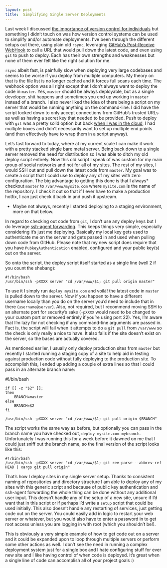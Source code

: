 ```yaml
---
layout: post
title:  Simplifying Single Server Deployments
---
```


Last week I discussed [the importance of version control for individuals](/2013/08/19/version-control-for-individuals/) but something I didn’t touch on was how version control systems can be used to simplify and/or automate deployments. I’ve been through the different setups out there, using plain old `rsync`, leveraging [GitHub’s Post-Receive WebHook](https://help.github.com/articles/post-receive-hooks) to call a URL that would pull down the latest code, and even using `git` to push to deploy. Each has their own strengths and weaknesses but none of them ever felt like the right solution for me.

`rsync` albeit fast, is painfully slow when deploying very large codebases and seems to be worse if you deploy from multiple computers. My theory on that is the file list is no longer cached and it forces full scans each time. The webhook option was all right except that I don’t always want to deploy the code in `master`. Yes, `master` should be always deployable, but as a single developer, shit happens and sometimes you end up working in `master` instead of a branch. I also never liked the idea of there being a script on my server that would be running anything on the command-line. I did have the script locked down to only accept connections from GitHub’s trusted URLs as well as having a secret key that needed to be provided. Push to deploy with `git` was a pretty solid option but back [when I was in the cloud](/2013/06/24/moving-out-of-the-cloud/), I had multiple boxes and didn’t necessarily want to set up multiple end points (and then effectively have to wrap them in a script anyway).

Let’s fast forward to today, where at my current scale I can make it work with a pretty stacked single bare metal server. Being back down to a single server removed the need for distribution so I was able to ditch my old deploy script entirely. Now this old script I speak of was custom for my main group of social networks and not for all of my sites. The rest of my sites, I would SSH out and pull down the latest code from `master`. My goal was to create a script that I could use to deploy any of my sites with zero configuration. The big advantage to getting this done is that I always* checkout `master` to `/var/www/mysite.com` where `mysite.com` is the name of the repository. I check it out so that if I ever have to make a production hotfix, I can just check it back in and push it upstream.

* Maybe not always, recently I started deploying to a staging environment, more on that below.

In regard to checking out code from `git`, I don’t use any deploy keys but I do leverage [ssh-agent forwarding](https://help.github.com/articles/using-ssh-agent-forwarding). This keeps things very simple, especially considering it’s just me deploying. Basically my local key gets used to authenticate me on the server and gets passed in and used when pulling down code from GitHub. Please note that my new script does require that you have `PubkeyAuthentication` enabled, configured and your public key(s) out on the server.

So onto the script, the deploy script itself started as a single line (well 2 if you count the shebang):

	#!/bin/bash
	/usr/bin/ssh -pXXXX server "cd /var/www/$1; git pull origin master"

To use it I simply run `deploy mysite.com` and voilà! the latest code in `master` is pulled down to the server. Now if you happen to have a different username locally than you do on the server you’d need to include that in there (`username@server`). Also, not required, but I recommend moving SSH to an alternate port for security’s sake (`-pXXXX` would need to be changed to your custom port or removed entirely if you’re using port 22). Yes, I’m aware that I’m lazy for not checking if any command-line arguments are passed in. Fact is, the script will fail when it attempts to do a `git pull` from `/var/www` so the check is only really a nice to have. It also fails if the site doesn’t exist on the server, so the bases are actually covered.

As mentioned earlier, I usually only deploy production sites from `master` but recently I started running a staging copy of a site to help aid in testing against production code without fully deploying to the production site. To accomplish this, I ended up adding a couple of extra lines so that I could pass in an alternate branch name:

#!/bin/bash

	if [[ -z "$2" ]];
	then
		BRANCH=master
	else
		BRANCH=$2
	fi

	/usr/bin/ssh -pXXXX server "cd /var/www/$1; git pull origin $BRANCH"

The script works the same way as before, but optionally you can pass in the branch name you have checked out, `deploy mysite.com mybranch`. Unfortunately I was running this for a week before it dawned on me that I could just sniff out the branch name, so the final version of the script looks like this:

	#!/bin/bash
	/usr/bin/ssh -pXXXX server "cd /var/www/$1; git rev-parse --abbrev-ref HEAD | xargs git pull origin"

That’s how I deploy sites in my single server setup. Thanks to consistent naming of repositories and directory structure I am able to deploy any of my sites with this generic script and because of public key authentication and ssh-agent forwarding the whole thing can be done without any additional user input. This doesn’t handle any of the setup of a new site, unsure if I’d want that in this script or if perhaps I’d write a `setup` script that could be used initially. This also doesn’t handle any restarting of services, just getting code out on the server. You could easily add in logic to restart your web server or whatever, but you would also have to enter a password in to get root access unless you are logging in with root (which you shouldn’t be!).

This is obviously a very simple example of how to get code out on a server and it could be expanded upon to loop through multiple servers or perform some other actions as well. I don’t see the need in running a complex deployment system just for a single box and I hate configuring stuff for ever new site and I like having control of when code is deployed. It’s great when a single line of code can accomplish all of your project goals :)
